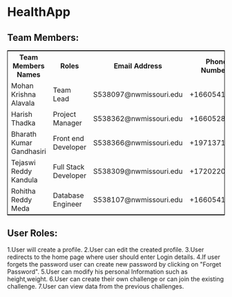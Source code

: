 # HealthApp

## Team Members:
<table style="width:100%;border: 1px solid black;">
<tr>
<th>Team Members Names</th>	
<th>Roles</th>
<th>Email Address</th>
<th>Phone Numbers</th>
  </tr>
  <tr>
  <td>Mohan Krishna Alavala</td>
  <td>Team Lead</td>
  <td>S538097@nwmissouri.edu</td>
  <td>+16605415768</td>
  </tr>
  <tr>
   <td>Harish Thadka</td>
  <td>Project Manager</td>
  <td>S538362@nwmissouri.edu</td>
  <td>+16605280018</td>
  </tr>
  <tr>
  <td>Bharath Kumar Gandhasiri</td>
  <td>Front end Developer</td>
  <td>S538366@nwmissouri.edu</td>
  <td>+19713716127</td>
  </tr>
  <tr>
  <td>Tejaswi Reddy Kandula</td>
  <td>Full Stack Developer</td>
  <td>S538309@nwmissouri.edu</td>
  <td>+17202205718</td>
  </tr>
  <tr>
  <td>Rohitha Reddy Meda</td>
  <td> Database Engineer </td>
  <td>S538107@nwmissouri.edu</td>
  <td>+16605415793</td>
  </tr>
  <tr>
  </table>

  ## User Roles:

1.User will create a profile.
2.User can edit the created profile.
3.User redirects to the home page where user should enter Login details.
4.If user forgets the password user can create new password by clicking on "Forget Password".
5.User can modify his personal Information such as height,weight.
6.User can create their own challenge or can join the existing challenge.
7.User can view data from the previous challenges.
